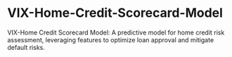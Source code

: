# VIX-Home-Credit-Scorecard-Model
VIX-Home Credit Scorecard Model: A predictive model for home credit risk assessment, leveraging features to optimize loan approval and mitigate default risks. 
